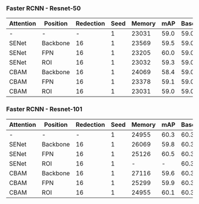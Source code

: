 
### Faster RCNN - Resnet-50


| Attention | Position | Redection | Seed | Memory | mAP    | Baseline |
|-----------|----------|-----------|------|--------|--------|----------|
|     -     |     -    |     -     |   1  | 23031  |  59.0  |   59.0   |
|   SENet   | Backbone |     16    |   1  | 23569  |  59.5  |   59.0   |
|   SENet   |    FPN   |     16    |   1  | 23205  |  60.0  |   59.0   |
|   SENet   |    ROI   |     16    |   1  | 23032  |  59.3  |   59.0   |
|   CBAM    | Backbone |     16    |   1  | 24069  |  58.4  |   59.0   |
|   CBAM    |    FPN   |     16    |   1  | 23378  |  59.1  |   59.0   |
|   CBAM    |    ROI   |     16    |   1  | 23031  |  59.0  |   59.0   |



### Faster RCNN - Resnet-101

| Attention | Position | Redection | Seed | Memory | mAP    | Baseline |
|-----------|----------|-----------|------|--------|--------|----------|
|     -     |     -    |     -     |   1  | 24955  |  60.3  |   60.3   |
|   SENet   | Backbone |     16    |   1  | 26069  |  59.8  |   60.3   |
|   SENet   |    FPN   |     16    |   1  | 25126  |  60.5  |   60.3   |
|   SENet   |    ROI   |     16    |   1  | -      |  -     |   60.3   |
|   CBAM    | Backbone |     16    |   1  | 27116  |  59.6  |   60.3   |
|   CBAM    |    FPN   |     16    |   1  | 25299  |  59.9  |   60.3   |
|   CBAM    |    ROI   |     16    |   1  | 24955  |  60.1  |   60.3   |

